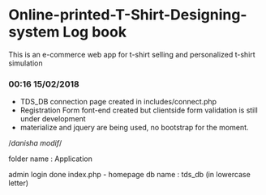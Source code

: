 # Online-printed-T-Shirt-Designing-system Log book
This is an e-commerce web app for t-shirt selling and personalized t-shirt  simulation

### 00:16 15/02/2018
* TDS_DB connection page created in includes/connect.php
* Registration Form font-end created but clientside form validation is still under development
* materialize and jquery are being used,  no bootstrap for the moment.


/*danisha modif*/

folder name : Application

admin login done
index.php - homepage
db name : tds_db (in lowercase letter)
